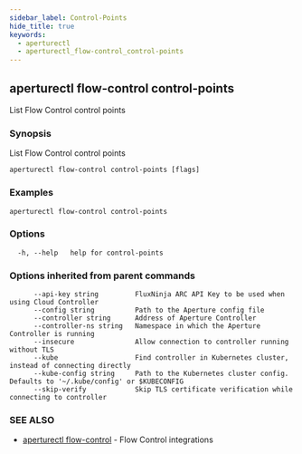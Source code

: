 ```yaml
---
sidebar_label: Control-Points
hide_title: true
keywords:
  - aperturectl
  - aperturectl_flow-control_control-points
---
```


<!-- markdownlint-disable -->

## aperturectl flow-control control-points

List Flow Control control points

### Synopsis

List Flow Control control points

```
aperturectl flow-control control-points [flags]
```

### Examples

```
aperturectl flow-control control-points
```

### Options

```
  -h, --help   help for control-points
```

### Options inherited from parent commands

```
      --api-key string         FluxNinja ARC API Key to be used when using Cloud Controller
      --config string          Path to the Aperture config file
      --controller string      Address of Aperture Controller
      --controller-ns string   Namespace in which the Aperture Controller is running
      --insecure               Allow connection to controller running without TLS
      --kube                   Find controller in Kubernetes cluster, instead of connecting directly
      --kube-config string     Path to the Kubernetes cluster config. Defaults to '~/.kube/config' or $KUBECONFIG
      --skip-verify            Skip TLS certificate verification while connecting to controller
```

### SEE ALSO

- [aperturectl flow-control](/reference/aperturectl/flow-control/flow-control.md) - Flow Control integrations
